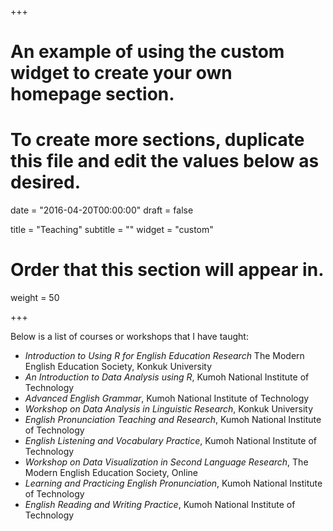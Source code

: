 +++

# An example of using the custom widget to create your own homepage section.

# To create more sections, duplicate this file and edit the values below as desired.

date = "2016-04-20T00:00:00" draft = false

title = "Teaching" subtitle = "" widget = "custom"

# Order that this section will appear in.

weight = 50

+++

Below is a list of courses or workshops that I have taught:

-   *Introduction to Using R for English Education Research* The Modern English Education Society, Konkuk University
-   *An Introduction to Data Analysis using R*, Kumoh National Institute of Technology
-   *Advanced English Grammar*, Kumoh National Institute of Technology
-   *Workshop on Data Analysis in Linguistic Research*, Konkuk University
-   *English Pronunciation Teaching and Research*, Kumoh National Institute of Technology
-   *English Listening and Vocabulary Practice*, Kumoh National Institute of Technology
-   *Workshop on Data Visualization in Second Language Research*, The Modern English Education Society, Online
-   *Learning and Practicing English Pronunciation*, Kumoh National Institute of Technology
-   *English Reading and Writing Practice*, Kumoh National Institute of Technology

